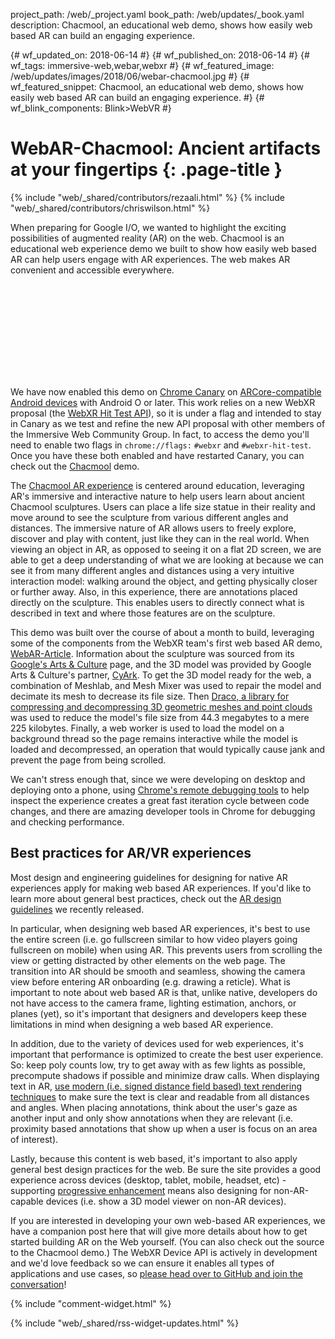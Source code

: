 project_path: /web/_project.yaml
book_path: /web/updates/_book.yaml
description: Chacmool, an educational web demo, shows how easily web based AR can build an engaging experience.

{# wf_updated_on: 2018-06-14 #}
{# wf_published_on: 2018-06-14 #}
{# wf_tags: immersive-web,webar,webxr #}
{# wf_featured_image: /web/updates/images/2018/06/webar-chacmool.jpg #}
{# wf_featured_snippet: Chacmool, an educational web demo, shows how easily web based AR can build an engaging experience. #}
{# wf_blink_components: Blink>WebVR #}

# WebAR-Chacmool: Ancient artifacts at your fingertips {: .page-title }

{% include "web/_shared/contributors/rezaali.html" %}
{% include "web/_shared/contributors/chriswilson.html" %}

When preparing for Google I/O, we wanted to highlight the exciting possibilities
of augmented reality (AR) on the web. Chacmool is an educational web experience
demo we built to show how easily web based AR can help users engage with AR
experiences. The web makes AR convenient and accessible everywhere.

<div class="video-wrapper">
  <iframe class="devsite-embedded-youtube-video" data-video-id="Zu6MXyfi-Ts"
          data-autohide="1" data-showinfo="0" frameborder="0" allowfullscreen>
  </iframe>
</div>

We have now enabled this demo on
[Chrome Canary](https://play.google.com/store/apps/details?id=com.chrome.canary)
on
[ARCore-compatible Android devices](/ar/discover/supported-devices) with Android O or later.
 This work relies on a new WebXR proposal (the
[WebXR Hit Test API](https://github.com/immersive-web/hit-test/blob/master/explainer.md)),
so it is under a flag and intended to stay in Canary as we test and refine the
new API proposal with other members of the Immersive Web Community Group. In
fact, to access the demo you'll need to enable two flags in `chrome://flags:`
`#webxr` and `#webxr-hit-test`.  Once you have these both enabled and have restarted
Canary, you can check out the [Chacmool](https://web-education-ar-demo.appspot.com/) demo.  

The [Chacmool AR experience](https://web-education-ar-demo.appspot.com/) is centered around
education, leveraging AR's immersive and interactive nature to help users learn
about ancient Chacmool sculptures. Users can place a life size statue in their
reality and move around to see the sculpture from various different angles and
distances. The immersive nature of AR allows users to freely explore, discover
and play with content, just like they can in the real world. When viewing an
object in AR, as opposed to seeing it on a flat 2D screen, we are able to get a
deep understanding of what we are looking at because we can see it from many
different angles and distances using a very intuitive interaction model: walking
around the object, and getting physically closer or further away.   Also, in
this experience, there are annotations placed directly on the sculpture. This
enables users to directly connect what is described in text and where those
features are on the sculpture.

This demo was built over the course of about a month to build, leveraging some
of the components from the WebXR team's first web based AR demo,
[WebAR-Article](https://blog.google/products/google-vr/augmented-reality-web-everyone/).
Information about the sculpture was sourced from its
[Google's Arts & Culture](https://artsandculture.google.com/asset/a-chacmool-figure-holding-a-bowl-in-the-ruins-of-templo-mayor-in-mexico-city/nQFDnZcHsxuiiA)
page, and the 3D model was provided by Google Arts & Culture's partner,
[CyArk](https://artsandculture.google.com/partner/cyark).  To get the 3D model
ready for the web, a combination of Meshlab, and Mesh Mixer was used to repair
the model and decimate its mesh to decrease its file size. Then
[Draco, a library for compressing and decompressing 3D geometric meshes and point clouds](https://github.com/google/draco)
was used to reduce the model's file size from 44.3 megabytes to a mere 225
kilobytes. Finally, a web worker is used to load the model on a background
thread so the page remains interactive while the model is loaded and
decompressed, an operation that would typically cause jank and prevent the page
from being scrolled.  

We can't stress enough that, since we were developing on desktop and deploying
onto a phone, using
[Chrome's remote debugging tools](/web/tools/chrome-devtools/remote-debugging/)
to help inspect the experience creates a great fast iteration cycle between code
changes, and there are amazing developer tools in Chrome for debugging and
checking performance.

## Best practices for AR/VR experiences

Most design and engineering guidelines for designing for native AR experiences
apply for making web based AR experiences. If you'd like to learn more about
general best practices, check out the [AR design
guidelines](https://designguidelines.withgoogle.com/ar-design/) we recently
released.

In particular, when designing web based AR experiences, it's best to use the
entire screen (i.e. go fullscreen similar to how video players going fullscreen
on mobile) when using AR. This prevents users from scrolling the view or getting
distracted by other elements on the web page. The transition into AR should be
smooth and seamless, showing the camera view before entering AR onboarding (e.g.
drawing a reticle). What is important to note about web based AR is that, unlike
native, developers do not have access to the camera frame, lighting estimation,
anchors, or planes (yet), so it's important that designers and developers keep
these limitations in mind when designing a web based AR experience.

In addition, due to the variety of devices used for web experiences, it's
important that performance is optimized to create the best user experience. So:
keep poly counts low, try to get away with as few lights as possible, precompute
shadows if possible and minimize draw calls. When displaying text in AR,
[use modern (i.e. signed distance field based) text rendering techniques](/web/showcase/2017/within)
to make sure the text is clear and readable from all distances and angles. When
placing annotations, think about the user's gaze as another input and only show
annotations when they are relevant (i.e. proximity based annotations that show
up when a user is focus on an area of interest).

Lastly, because this content is web based, it's important to also apply general
best design practices for the web. Be sure the site provides a good experience
across devices (desktop, tablet, mobile, headset, etc) -  supporting
[progressive enhancement](https://developer.mozilla.org/en-US/docs/Glossary/Progressive_Enhancement)
means also designing for non-AR-capable devices (i.e. show a 3D model viewer on
non-AR devices). 	

If you are interested in developing your own web-based AR experiences, we have a
companion post here that will give more details about how to get started
building AR on the Web yourself. (You can also check out the source to the
Chacmool demo.) The WebXR Device API is actively in development and we'd love
feedback so we can ensure it enables all types of applications and use cases, so
[please head over to GitHub and join the conversation](https://github.com/immersive-web/webxr)!

{% include "comment-widget.html" %}

{% include "web/_shared/rss-widget-updates.html" %}
